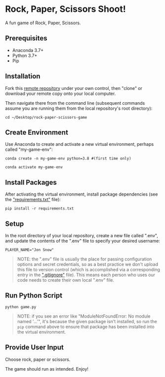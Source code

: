 # Rock, Paper, Scissors Shoot!

A fun game of Rock, Paper, Scissors.

## Prerequisites

  + Anaconda 3.7+
  + Python 3.7+
  + Pip

## Installation

Fork this [remote repository](https://github.com/abhisheksn/rock-paper-scissors-game) under your own control, then "clone" or download your remote copy onto your local computer.

Then navigate there from the command line (subsequent commands assume you are running them from the local repository's root directory):

```
cd ~/Desktop/rock-paper-scissors-game
```

## Create Environment
Use Anaconda to create and activate a new virtual environment, perhaps called "my-game-env":
```
conda create -n my-game-env python=3.8 #(first time only)
```
```
conda activate my-game-env
```
## Install Packages
After activating the virtual environment, install package dependencies (see the ["requirements.txt"](/requirements.txt) file):
```
pip install -r requirements.txt
```
## Setup

In the root directory of your local repository, create a new file called ".env", and update the contents of the ".env" file to specify your desired username:

    PLAYER_NAME="Jon Snow"

> NOTE: the ".env" file is usually the place for passing configuration options and secret credentials, so as a best practice we don't upload this file to version control (which is accomplished via a corresponding entry in the [".gitignore"](/.gitignore) file). This means each person who uses our code needs to create their own local ".env" file.

## Run Python Script
```
python game.py
```

> NOTE: if you see an error like "ModuleNotFoundError: No module named '...'", it's because the given package isn't installed, so run the `pip` command above to ensure that package has been installed into the virtual environment.

## Provide User Input

Choose rock, paper or scissors.

The game should run as intended. Enjoy!
